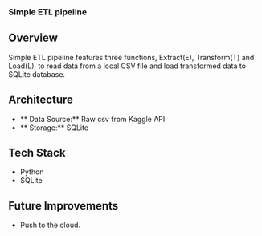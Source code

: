 ﻿### Simple ETL pipeline
 
## Overview
Simple ETL pipeline features three functions, Extract(E), Transform(T) and Load(L), to read data from a local CSV file and load transformed data to SQLite database.

## Architecture
- ** Data Source:** Raw csv from Kaggle API
- ** Storage:** SQLite

## Tech Stack
- Python
- SQLite

## Future Improvements
- Push to the cloud.
